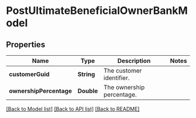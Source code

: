 # PostUltimateBeneficialOwnerBankModel

## Properties
Name | Type | Description | Notes
------------ | ------------- | ------------- | -------------
**customerGuid** | **String** | The customer identifier. | 
**ownershipPercentage** | **Double** | The ownership percentage. | 

[[Back to Model list]](../README.md#documentation-for-models) [[Back to API list]](../README.md#documentation-for-api-endpoints) [[Back to README]](../README.md)


